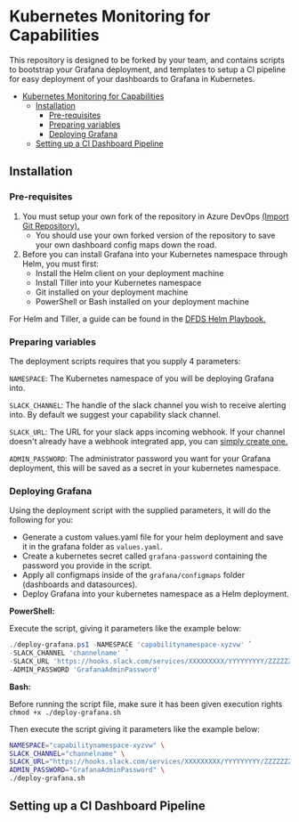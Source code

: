 # Kubernetes Monitoring for Capabilities

This repository is designed to be forked by your team, and contains scripts to bootstrap your Grafana deployment, and templates to setup a CI pipeline for easy deployment of your dashboards to Grafana in Kubernetes.

- [Kubernetes Monitoring for Capabilities](#kubernetes-monitoring-for-capabilities)
  - [Installation](#installation)
    - [Pre-requisites](#pre-requisites)
    - [Preparing variables](#preparing-variables)
    - [Deploying Grafana](#deploying-grafana)
  - [Setting up a CI Dashboard Pipeline](#setting-up-a-ci-dashboard-pipeline)

## Installation

### Pre-requisites

1. You must setup your own fork of the repository in Azure DevOps [(Import Git Repository).](https://docs.microsoft.com/en-us/azure/devops/repos/git/import-git-repository?view=azure-devops)
   - You should use your own forked version of the repository to save your own dashboard config maps down the road.
2. Before you can install Grafana into your Kubernetes namespace through Helm, you must first:
   - Install the Helm client on your deployment machine
   - Install Tiller into your Kubernetes namespace
   - Git installed on your deployment machine
   - PowerShell or Bash installed on your deployment machine

For Helm and Tiller, a guide can be found in the [DFDS Helm Playbook.](https://playbooks.dfds.cloud/kubernetes/helm.html)

### Preparing variables

The deployment scripts requires that you supply 4 parameters:

`NAMESPACE`: The Kubernetes namespace of you will be deploying Grafana into.

`SLACK_CHANNEL`: The handle of the slack channel you wish to receive alerting into. By default we suggest your capability slack channel.

`SLACK_URL`: The URL for your slack apps incoming webhook. If your channel doesn't already have a webhook integrated app, you can [simply create one.](https://get.slack.help/hc/en-us/articles/115005265063-Incoming-WebHooks-for-Slack) 

`ADMIN_PASSWORD`: The administrator password you want for your Grafana deployment, this will be saved as a secret in your kubernetes namespace.

### Deploying Grafana

Using the deployment script with the supplied parameters, it will do the following for you:

* Generate a custom values.yaml file for your helm deployment and save it in the grafana folder as `values.yaml`.
* Create a kubernetes secret called `grafana-password` containing the password you provide in the script.
* Apply all configmaps inside of the `grafana/configmaps` folder (dashboards and datasources).
* Deploy Grafana into your kubernetes namespace as a Helm deployment.

**PowerShell:**

Execute the script, giving it parameters like the example below:

```powershell
./deploy-grafana.ps1 -NAMESPACE 'capabilitynamespace-xyzvw' `
-SLACK_CHANNEL 'channelname' `
-SLACK_URL 'https://hooks.slack.com/services/XXXXXXXXX/YYYYYYYYY/ZZZZZZZZZZZZZZZZZZZZZZZZ' `
-ADMIN_PASSWORD 'GrafanaAdminPassword'
```

**Bash:**

Before running the script file, make sure it has been given execution rights `chmod +x ./deploy-grafana.sh`

Then execute the script giving it parameters like the example below:

```bash
NAMESPACE="capabilitynamespace-xyzvw" \
SLACK_CHANNEL="channelname" \
SLACK_URL="https://hooks.slack.com/services/XXXXXXXXX/YYYYYYYYY/ZZZZZZZZZZZZZZZZZZZZZZZZ" \
ADMIN_PASSWORD="GrafanaAdminPassword" \
./deploy-grafana.sh
```

## Setting up a CI Dashboard Pipeline
